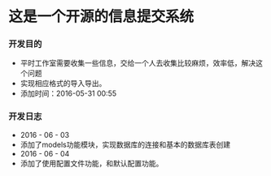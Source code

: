 # 这是一个开源的信息提交系统

### 开发目的
- 平时工作室需要收集一些信息，交给一个人去收集比较麻烦，效率低，解决这个问题
- 实现相应格式的导入导出。
- 添加时间：2016-05-31 00:55 

### 开发日志
- 2016 - 06 - 03 
- 添加了models功能模块，实现数据库的连接和基本的数据库表创建
- 2016 - 06 - 04 
- 添加了使用配置文件功能，和默认配置功能。

